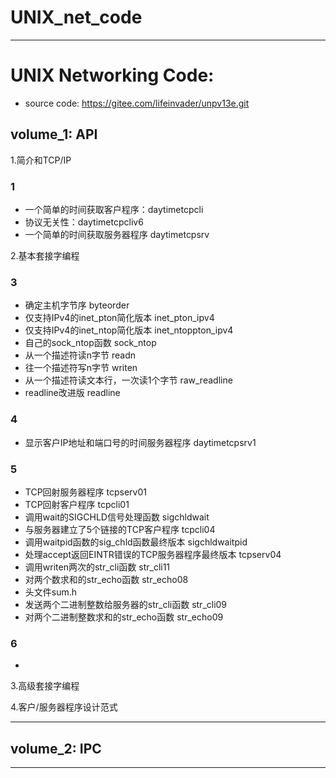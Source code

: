# UNIX_net_code
---
# UNIX Networking Code:
- source code: https://gitee.com/lifeinvader/unpv13e.git

## volume_1: API
1.简介和TCP/IP
### 1
- 一个简单的时间获取客户程序：daytimetcpcli
- 协议无关性：daytimetcpcliv6
- 一个简单的时间获取服务器程序 daytimetcpsrv

2.基本套接字编程
### 3
- 确定主机字节序 byteorder
- 仅支持IPv4的inet_pton简化版本 inet_pton_ipv4
- 仅支持IPv4的inet_ntop简化版本 inet_ntoppton_ipv4
- 自己的sock_ntop函数 sock_ntop
- 从一个描述符读n字节 readn
- 往一个描述符写n字节 writen
- 从一个描述符读文本行，一次读1个字节 raw_readline
- readline改进版 readline
### 4
- 显示客户IP地址和端口号的时间服务器程序 daytimetcpsrv1
### 5
- TCP回射服务器程序 tcpserv01
- TCP回射客户程序   tcpcli01
- 调用wait的SIGCHLD信号处理函数 sigchldwait
- 与服务器建立了5个链接的TCP客户程序 tcpcli04
- 调用waitpid函数的sig_chld函数最终版本 sigchldwaitpid
- 处理accept返回EINTR错误的TCP服务器程序最终版本 tcpserv04
- 调用writen两次的str_cli函数 str_cli11
- 对两个数求和的str_echo函数 str_echo08
- 头文件sum.h
- 发送两个二进制整数给服务器的str_cli函数 str_cli09
- 对两个二进制整数求和的str_echo函数 str_echo09
### 6
-

3.高级套接字编程

4.客户/服务器程序设计范式

---

## volume_2: IPC

---
